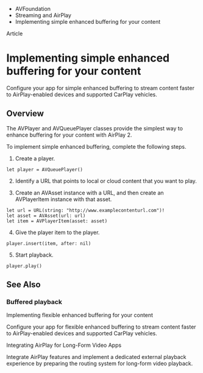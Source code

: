 

- AVFoundation
- Streaming and AirPlay
-  Implementing simple enhanced buffering for your content 

Article

# Implementing simple enhanced buffering for your content

Configure your app for simple enhanced buffering to stream content faster to AirPlay-enabled devices and supported CarPlay vehicles.

## Overview

The AVPlayer and AVQueuePlayer classes provide the simplest way to enhance buffering for your content with AirPlay 2.

To implement simple enhanced buffering, complete the following steps.

1.  Create a player.

```
let player = AVQueuePlayer()
```

2.  Identify a URL that points to local or cloud content that you want to play.

3.  Create an AVAsset instance with a URL, and then create an AVPlayerItem instance with that asset.

```
let url = URL(string: "http://www.examplecontenturl.com")!
let asset = AVAsset(url: url)
let item = AVPlayerItem(asset: asset)
```

4.  Give the player item to the player.

```
player.insert(item, after: nil)
```

5.  Start playback.

```
player.play()
```

## See Also

### Buffered playback

Implementing flexible enhanced buffering for your content

Configure your app for flexible enhanced buffering to stream content faster to AirPlay-enabled devices and supported CarPlay vehicles.

Integrating AirPlay for Long-Form Video Apps

Integrate AirPlay features and implement a dedicated external playback experience by preparing the routing system for long-form video playback.

